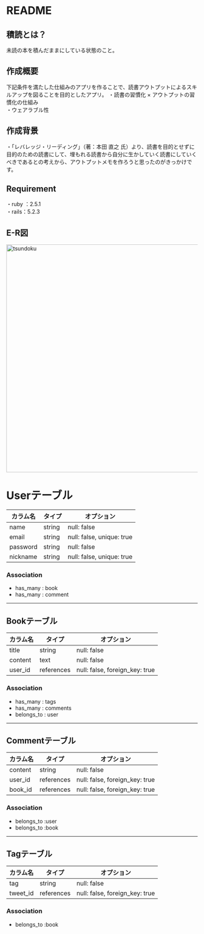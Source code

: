 # README

## 積読とは？
未読の本を積んだままにしている状態のこと。

## 作成概要
下記条件を満たした仕組みのアプリを作ることで、読書アウトプットによるスキルアップを図ることを目的としたアプリ。
・読書の習慣化 × アウトプットの習慣化の仕組み<br>
・ウェアラブル性<br>

## 作成背景
・「レバレッジ・リーディング」（著：本田 直之 氏）より、読書を目的とせずに目的のための読書にして、埋もれる読書から自分に生かしていく読書にしていくべきであるとの考えから、アウトプットメモを作ろうと思ったのがきっかけです。

## Requirement
・ruby ：2.5.1<br>
・rails：5.2.3<br>

## E-R図
<img width="600" alt="tsundoku" src="https://gyazo.com/bc7d2dd3e44a8d3af582a30c1dcdedad.png">

# Userテーブル
|カラム名|タイプ|オプション|
|--|--|--|
| name      | string | null: false |
| email     | string | null: false, unique: true |
| password  | string | null: false |
| nickname  | string | null: false, unique: true |

### Association
- has_many : book
- has_many : comment

---
## Bookテーブル
|カラム名|タイプ|オプション|
|--|--|--|
| title   | string | null: false |
| content | text   | null: false |
| user_id | references | null: false, foreign_key: true |

### Association
- has_many   : tags
- has_many   : comments
- belongs_to : user

---
## Commentテーブル
|カラム名|タイプ|オプション|
|--|--|--|
| content  | string | null: false |
| user_id  | references | null: false, foreign_key: true |
| book_id  | references | null: false, foreign_key: true |

### Association
- belongs_to :user
- belongs_to :book

---
## Tagテーブル
|カラム名|タイプ|オプション|
|--|--|--|
| tag      | string | null: false |
| tweet_id | references | null: false, foreign_key: true |

### Association
- belongs_to :book